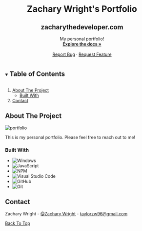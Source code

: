 <p id="top" align="center">
  <a href="https://github.com/wrightzachary/My-Portfolio-Site">
  </a>

  <h1 align="center">Zachary Wright's Portfolio</h1>
  <h2 align="center"> zacharythedeveloper.com</h2>

  <p align="center">
    My personal portfolio!
    <br />
    <a href="#about-the-project"><strong>Explore the docs »</strong></a>
    <br />
    <br />
    <a href="https://github.com/wrightzachary/My-Portfolio-Site/issues">Report Bug</a>
    ·
    <a href="https://github.com/wrightzachary/My-Portfolio-Site/issues">Request Feature</a>
  </p>
</p>



<!-- TABLE OF CONTENTS -->
<details open="open">
  <summary><h2 style="display: inline-block">Table of Contents</h2></summary>
  <ol>
    <li>
      <a href="#about-the-project">About The Project</a>
      <ul>
        <li><a href="#built-with">Built With</a></li>
      </ul>
    </li>
    <li><a href="#contact">Contact</a></li>
  </ol>
</details>



<!-- ABOUT THE PROJECT -->
## About The Project
![portfolio](https://user-images.githubusercontent.com/80498861/135204592-681715a2-5c8f-47c8-8fca-7ed4d05c6e9f.PNG)


<p>
 This is my personal portfolio. Please feel free to reach out to me!
</p>




### Built With
<div id="built-with"></div>

* ![Windows](https://img.shields.io/badge/Windows-0078D6?style=for-the-badge&logo=windows&logoColor=white)
* ![JavaScript](https://img.shields.io/badge/javascript-%23323330.svg?style=for-the-badge&logo=javascript&logoColor=%23F7DF1E)
* ![NPM](https://img.shields.io/badge/NPM-%23000000.svg?style=for-the-badge&logo=npm&logoColor=white)
* ![Visual Studio Code](https://img.shields.io/badge/Visual%20Studio%20Code-0078d7.svg?style=for-the-badge&logo=visual-studio-code&logoColor=white)
* ![GitHub](https://img.shields.io/badge/github-%23121011.svg?style=for-the-badge&logo=github&logoColor=white)
* ![Git](https://img.shields.io/badge/git-%23F05033.svg?style=for-the-badge&logo=git&logoColor=white)


<!-- CONTACT -->
## Contact

Zachary Wright - [@Zachary Wright](https://www.linkedin.com/in/wrightzacharydev/) - taylorzw96@gmail.com


<a href="#top">Back To Top</a>
